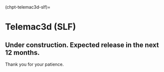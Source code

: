 (chpt-telemac3d-slf)=
# Telemac3d (SLF)

## Under construction. Expected release in the next 12 months.

Thank you for your patience.
